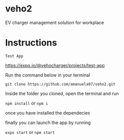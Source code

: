 # veho2

 EV charger management solution for workplace

# Instructions

`Test App`

https://expo.io/@vehocharger/projects/test-app


Run the command below in your terminal

`git clone https://github.com/amanuela97/veho2.git`

Inside the folder you cloned, open the terminal and run

`npm install` or `npm i`

once you have installed the dependecies

finally you can launch the app by running

`expo start` or `npm start`
